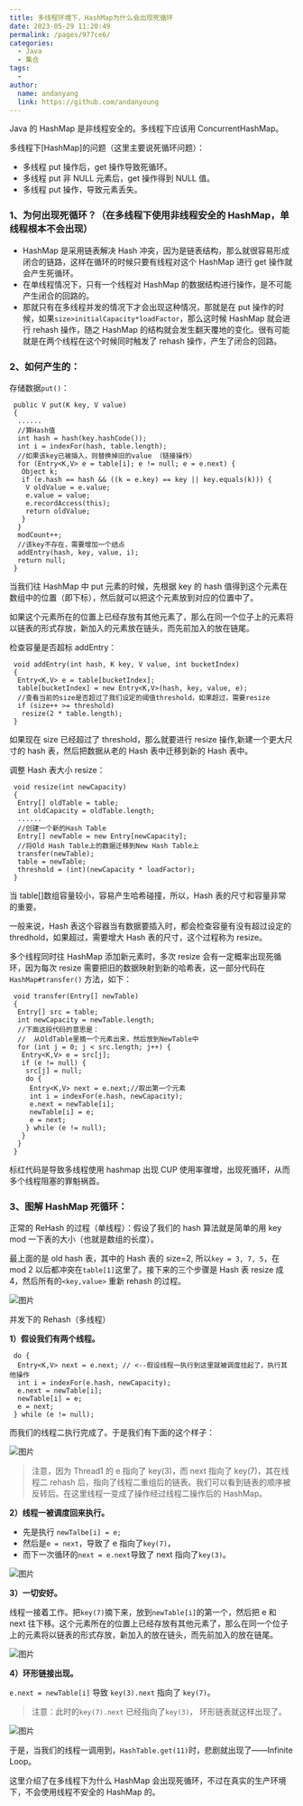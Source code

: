 ```yaml
---
title: 多线程环境下，HashMap为什么会出现死循环
date: 2023-05-29 11:20:49
permalink: /pages/977ce6/
categories:
  - Java
  - 集合
tags:
  -
author:
  name: andanyang
  link: https://github.com/andanyoung
---
```


Java 的 HashMap 是非线程安全的。多线程下应该用 ConcurrentHashMap。

多线程下[HashMap]的问题（这里主要说死循环问题）：

- 多线程 put 操作后，get 操作导致死循环。
- 多线程 put 非 NULL 元素后，get 操作得到 NULL 值。
- 多线程 put 操作，导致元素丢失。

### 1、为何出现死循环？（在多线程下使用非线程安全的 HashMap，单线程根本不会出现）

- HashMap 是采用链表解决 Hash 冲突，因为是链表结构，那么就很容易形成闭合的链路，这样在循环的时候只要有线程对这个 HashMap 进行 get 操作就会产生死循环。
- 在单线程情况下，只有一个线程对 HashMap 的数据结构进行操作，是不可能产生闭合的回路的。
- 那就只有在多线程并发的情况下才会出现这种情况，那就是在 put 操作的时候，如果`size>initialCapacity*loadFactor`，那么这时候 HashMap 就会进行 rehash 操作，随之 HashMap 的结构就会发生翻天覆地的变化。很有可能就是在两个线程在这个时候同时触发了 rehash 操作，产生了闭合的回路。

### 2、如何产生的：

存储数据`put()`：

```
 public V put(K key, V value)
 {
  ......
  //算Hash值
  int hash = hash(key.hashCode());
  int i = indexFor(hash, table.length);
  //如果该key已被插入，则替换掉旧的value （链接操作）
  for (Entry<K,V> e = table[i]; e != null; e = e.next) {
   Object k;
   if (e.hash == hash && ((k = e.key) == key || key.equals(k))) {
    V oldValue = e.value;
    e.value = value;
    e.recordAccess(this);
    return oldValue;
   }
  }
  modCount++;
  //该key不存在，需要增加一个结点
  addEntry(hash, key, value, i);
  return null;
 }
```

当我们往 HashMap 中 put 元素的时候，先根据 key 的 hash 值得到这个元素在数组中的位置（即下标），然后就可以把这个元素放到对应的位置中了。

如果这个元素所在的位置上已经存放有其他元素了，那么在同一个位子上的元素将以链表的形式存放，新加入的元素放在链头，而先前加入的放在链尾。

检查容量是否超标 addEntry：

```
 void addEntry(int hash, K key, V value, int bucketIndex)
 {
  Entry<K,V> e = table[bucketIndex];
  table[bucketIndex] = new Entry<K,V>(hash, key, value, e);
  //查看当前的size是否超过了我们设定的阈值threshold，如果超过，需要resize
  if (size++ >= threshold)
   resize(2 * table.length);
 }
```

如果现在 size 已经超过了 threshold，那么就要进行 resize 操作,新建一个更大尺寸的 hash 表，然后把数据从老的 Hash 表中迁移到新的 Hash 表中。

调整 Hash 表大小 resize：

```
 void resize(int newCapacity)
 {
  Entry[] oldTable = table;
  int oldCapacity = oldTable.length;
  ......
  //创建一个新的Hash Table
  Entry[] newTable = new Entry[newCapacity];
  //将Old Hash Table上的数据迁移到New Hash Table上
  transfer(newTable);
  table = newTable;
  threshold = (int)(newCapacity * loadFactor);
 }
```

当 table[]数组容量较小，容易产生哈希碰撞，所以，Hash 表的尺寸和容量非常的重要。

一般来说，Hash 表这个容器当有数据要插入时，都会检查容量有没有超过设定的 thredhold，如果超过，需要增大 Hash 表的尺寸，这个过程称为 resize。

多个线程同时往 HashMap 添加新元素时，多次 resize 会有一定概率出现死循环，因为每次 resize 需要把旧的数据映射到新的哈希表，这一部分代码在`HashMap#transfer()` 方法，如下：

```
 void transfer(Entry[] newTable)
 {
  Entry[] src = table;
  int newCapacity = newTable.length;
  //下面这段代码的意思是：
  //  从OldTable里摘一个元素出来，然后放到NewTable中
  for (int j = 0; j < src.length; j++) {
   Entry<K,V> e = src[j];
   if (e != null) {
    src[j] = null;
    do {
     Entry<K,V> next = e.next;//取出第一个元素
     int i = indexFor(e.hash, newCapacity);
     e.next = newTable[i];
     newTable[i] = e;
     e = next;
    } while (e != null);
   }
  }
 }
```

标红代码是导致多线程使用 hashmap 出现 CUP 使用率骤增，出现死循环，从而多个线程阻塞的罪魁祸首。

### 3、图解 HashMap 死循环：

正常的 ReHash 的过程（单线程）：假设了我们的 hash 算法就是简单的用 key mod 一下表的大小（也就是数组的长度）。

最上面的是 old hash 表，其中的 Hash 表的 size=2, 所以`key = 3, 7, 5`，在 mod 2 以后都冲突在`table[1]`这里了。接下来的三个步骤是 Hash 表 resize 成 4，然后所有的`<key,value>` 重新 rehash 的过程。

![图片](../../.vuepress/public/java/640-121adqwqw.png)

并发下的 Rehash（多线程）

**1）假设我们有两个线程。**

```
 do {
  Entry<K,V> next = e.next; // <--假设线程一执行到这里就被调度挂起了，执行其他操作
  int i = indexFor(e.hash, newCapacity);
  e.next = newTable[i];
  newTable[i] = e;
  e = next;
 } while (e != null);
```

而我们的线程二执行完成了。于是我们有下面的这个样子：

![图片](../../.vuepress/public/java/640-1685331017703-3.png)

> 注意，因为 Thread1 的 e 指向了 key(3)，而 next 指向了 key(7)，其在线程二 rehash 后，指向了线程二重组后的链表。我们可以看到链表的顺序被反转后。在这里线程一变成了操作经过线程二操作后的 HashMap。

**2）线程一被调度回来执行。**

- 先是执行 `newTalbe[i] = e;`
- 然后是`e = next`，导致了 e 指向了`key(7)`，
- 而下一次循环的`next = e.next`导致了 next 指向了`key(3)`。

![图片](../../.vuepress/public/java/640-1685331020349-6.png)

**3）一切安好。**

线程一接着工作。把`key(7)`摘下来，放到`newTable[i]`的第一个，然后把 e 和 next 往下移。这个元素所在的位置上已经存放有其他元素了，那么在同一个位子上的元素将以链表的形式存放，新加入的放在链头，而先前加入的放在链尾。

![图片](../../.vuepress/public/java/640-1685331023062-9.png)

**4）环形链接出现。**

`e.next = newTable[i]` 导致 `key(3).next` 指向了 `key(7)`。

> 注意：此时的`key(7).next` 已经指向了`key(3)`， 环形链表就这样出现了。

![图片](../../.vuepress/public/java/640-1685331025878-12.png)

于是，当我们的线程一调用到，`HashTable.get(11)`时，悲剧就出现了——Infinite Loop。

这里介绍了在多线程下为什么 HashMap 会出现死循环，不过在真实的生产环境下，不会使用线程不安全的 HashMap 的。

